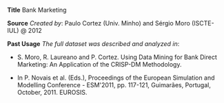 **Title**
Bank Marketing

**Source**
_Created by_: Paulo Cortez (Univ. Minho) and Sérgio Moro (ISCTE-IUL) @ 2012

**Past Usage**
_The full dataset was described and analyzed in_:

- S. Moro, R. Laureano and P. Cortez. Using Data Mining for Bank Direct Marketing: An Application of the
CRISP-DM Methodology.

- In P. Novais et al. (Eds.), Proceedings of the European Simulation and Modelling Conference -
ESM'2011, pp. 117-121, Guimarães, Portugal, October, 2011. EUROSIS.
